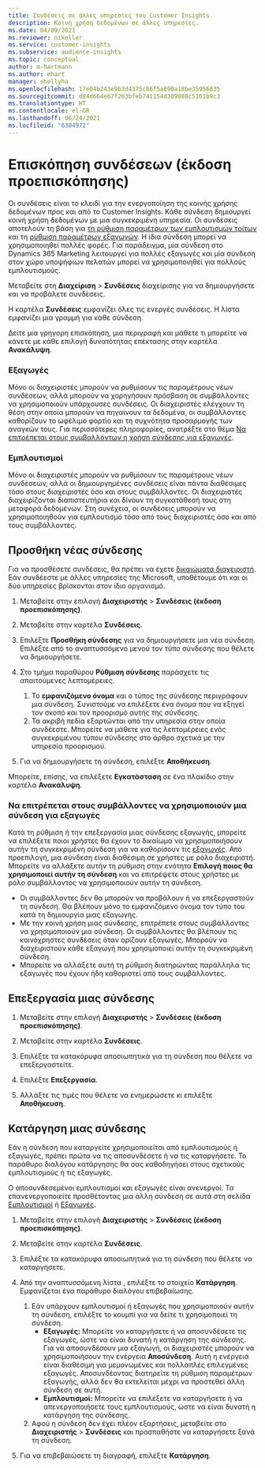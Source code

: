```yaml
---
title: Συνδέσεις σε άλλες υπηρεσίες του Customer Insights.
description: Κοινή χρήση δεδομένων σε άλλες υπηρεσίες.
ms.date: 04/09/2021
ms.reviewer: nikeller
ms.service: customer-insights
ms.subservice: audience-insights
ms.topic: conceptual
author: m-hartmann
ms.author: mhart
manager: shellyha
ms.openlocfilehash: 17e04b243e9b3d4375c86f5a890a18be35956835
ms.sourcegitcommit: d84d664e67f263bfeb741154d309088c5101b9c3
ms.translationtype: HT
ms.contentlocale: el-GR
ms.lasthandoff: 06/24/2021
ms.locfileid: "6304972"
---
```

# <a name="connections-preview-overview"></a>Επισκόπηση συνδέσεων (έκδοση προεπισκόπησης)

Οι συνδέσεις είναι το κλειδί για την ενεργοποίηση της κοινής χρήσης δεδομένων προς και από το Customer Insights. Κάθε σύνδεση δημιουργεί κοινή χρήση δεδομένων με μια συγκεκριμένη υπηρεσία. Οι συνδέσεις αποτελούν τη βάση για [τη ρύθμιση παραμέτρων των εμπλουτισμών τρίτων](enrichment-hub.md) και τη [ρύθμιση παραμέτρων εξαγωγών](export-destinations.md). Η ίδια σύνδεση μπορεί να χρησιμοποιηθεί πολλές φορές. Για παράδειγμα, μία σύνδεση στο Dynamics 365 Marketing λειτουργεί για πολλές εξαγωγές και μία σύνδεση στον χώρο υποψήφιων πελατών μπορεί να χρησιμοποιηθεί για πολλούς εμπλουτισμούς.

Μεταβείτε στη **Διαχείριση** > **Συνδέσεις** διαχείρισης για να δημιουργήσετε και να προβάλετε συνδέσεις.

Η καρτέλα **Συνδέσεις** εμφανίζει όλες τις ενεργές συνδέσεις. Η λίστα εμφανίζει μια γραμμή για κάθε σύνδεση. 

Δείτε μια γρήγορη επισκόπηση, μια περιγραφή και μάθετε τι μπορείτε να κάνετε με κάθε επιλογή δυνατότητας επέκτασης στην καρτέλα **Ανακάλυψη**.

### <a name="exports"></a>Εξαγωγές

Μόνο οι διαχειριστές μπορούν να ρυθμίσουν τις παραμέτρους νέων συνδέσεων, αλλά μπορούν να χορηγήσουν πρόσβαση σε συμβάλλοντες να χρησιμοποιούν υπάρχουσες συνδέσεις. Οι διαχειριστές ελέγχουν τη θέση στην οποία μπορούν να πηγαίνουν τα δεδομένα, οι συμβάλλοντες καθορίζουν το ωφέλιμο φορτίο και τη συχνότητα προσαρμογής των αναγκών τους. Για περισσότερες πληροφορίες, ανατρέξτε στο θέμα [Να επιτρέπεται στους συμβαλλόντων η χρήση σύνδεσης για εξαγωγές](#allow-contributors-to-use-a-connection-for-exports).

### <a name="enrichments"></a>Εμπλουτισμοί

Μόνο οι διαχειριστές μπορούν να ρυθμίσουν τις παραμέτρους νέων συνδέσεων, αλλά οι δημιουργημένες συνδέσεις είναι πάντα διαθέσιμες τόσο στους διαχειριστές όσο και στους συμβάλλοντες. Οι διαχειριστές διαχειρίζονται διαπιστευτήρια και δίνουν τη συγκατάθεσή τους στη μεταφορά δεδομένων. Στη συνέχεια, οι συνδέσεις μπορούν να χρησιμοποιηθούν για εμπλουτισμό τόσο από τους διαχειριστές όσο και από τους συμβάλλοντες.

## <a name="add-a-new-connection"></a>Προσθήκη νέας σύνδεσης

Για να προσθέσετε συνδέσεις, θα πρέπει να έχετε [δικαιώματα διαχειριστή](permissions.md). Εάν συνδέεστε με άλλες υπηρεσίες της Microsoft, υποθέτουμε ότι και οι δύο υπηρεσίες βρίσκονται στον ίδιο οργανισμό.

1. Μεταβείτε στην επιλογή **Διαχειριστής** > **Συνδέσεις (έκδοση προεπισκόπησης)**.

1. Μεταβείτε στην καρτέλα **Συνδέσεις**.

1. Επιλέξτε **Προσθήκη σύνδεσης** για να δημιουργήσετε μια νέα σύνδεση. Επιλέξτε από το αναπτυσσόμενο μενού τον τύπο σύνδεσης που θέλετε να δημιουργήσετε.

1. Στο τμήμα παραθύρου **Ρύθμιση σύνδεσης** παράσχετε τις απαιτούμενες λεπτομέρειες. 
   1. Το **εμφανιζόμενο όνομα** και ο τύπος της σύνδεσης περιγράφουν μια σύνδεση. Συνιστούμε να επιλέξετε ένα όνομα που να εξηγεί τον σκοπό και τον προορισμό αυτής της σύνδεσης.
   1. Τα ακριβή πεδία εξαρτώνται από την υπηρεσία στην οποία συνδέεστε. Μπορείτε να μάθετε για τις λεπτομέρειες ενός συγκεκριμένου τύπου σύνδεσης στο άρθρο σχετικά με την υπηρεσία προορισμού.

1. Για να δημιουργήσετε τη σύνδεση, επιλέξτε **Αποθήκευση**.

Μπορείτε, επίσης, να επιλέξετε **Εγκατάσταση** σε ένα πλακίδιο στην καρτέλα **Ανακάλυψη**.

### <a name="allow-contributors-to-use-a-connection-for-exports"></a>Να επιτρέπεται στους συμβάλλοντες να χρησιμοποιούν μια σύνδεση για εξαγωγές

Κατά τη ρύθμιση ή την επεξεργασία μιας σύνδεσης εξαγωγής, μπορείτε να επιλέξετε ποιοι χρήστες θα έχουν το δικαίωμα να χρησιμοποιήσουν αυτήν τη συγκεκριμένη σύνδεση για να καθορίσουν τις [εξαγωγές](export-destinations.md). Από προεπιλογή, μια σύνδεση είναι διαθέσιμη σε χρήστες με ρόλο διαχειριστή. Μπορείτε να αλλάξετε αυτήν τη ρύθμιση στην ενότητα **Επιλογή ποιος θα χρησιμοποιεί αυτήν τη σύνδεση** και να επιτρέψετε στους χρήστες με ρόλο συμβάλλοντος να χρησιμοποιούν αυτήν τη σύνδεση.

- Οι συμβάλλοντες δεν θα μπορούν να προβάλουν ή να επεξεργαστούν τη σύνδεση. Θα βλέπουν μόνο το εμφανιζόμενο όνομα τον τύπο του κατά τη δημιουργία μιας εξαγωγής.
- Με την κοινή χρήση μιας σύνδεσης, επιτρέπετε στους συμβάλλοντες να χρησιμοποιούν μια σύνδεση. Οι συμβάλλοντες θα βλέπουν τις κοινόχρηστες συνδέσεις όταν ορίζουν εξαγωγές. Μπορούν να διαχειριστούν κάθε εξαγωγή που χρησιμοποιεί αυτήν τη συγκεκριμένη σύνδεση.
- Μπορείτε να αλλάξετε αυτή τη ρύθμιση διατηρώντας παράλληλα τις εξαγωγές που έχουν ήδη καθοριστεί από τους συμβάλλοντες.

## <a name="edit-a-connection"></a>Επεξεργασία μιας σύνδεσης

1. Μεταβείτε στην επιλογή **Διαχειριστής** > **Συνδέσεις (έκδοση προεπισκόπησης)**.

1. Μεταβείτε στην καρτέλα **Συνδέσεις**.

1. Επιλέξτε τα κατακόρυφα αποσιωπητικά για τη σύνδεση που θέλετε να επεξεργαστείτε.

1. Επιλέξτε **Επεξεργασία**.

1. Αλλάξτε τις τιμές που θέλετε να ενημερώσετε κι επιλέξτε **Αποθήκευση**.

## <a name="remove-a-connection"></a>Κατάργηση μιας σύνδεσης

Εάν η σύνδεση που καταργείτε χρησιμοποιείται από εμπλουτισμούς ή εξαγωγές, πρέπει πρώτα να τις αποσυνδέσετε ή να τις καταργήσετε. Το παράθυρο διαλόγου κατάργησης θα σας καθοδηγήσει στους σχετικούς εμπλουτισμούς ή τις εξαγωγές. 

Ο αποσυνδεσεμένοι εμπλουτισμοί και εξαγωγές είναι ανενεργοί. Τα επανενεργοποιείτε προσθέτοντας μια άλλη σύνδεση σε αυτά στη σελίδα [Εμπλουτισμοί](enrichment-hub.md) ή [Εξαγωγές](export-destinations.md).

1. Μεταβείτε στην επιλογή **Διαχειριστής** > **Συνδέσεις (έκδοση προεπισκόπησης)**.

1. Μεταβείτε στην καρτέλα **Συνδέσεις**.

1. Επιλέξτε τα κατακόρυφα αποσιωπητικά για τη σύνδεση που θέλετε να καταργήσετε.

1. Από την αναπτυσσόμενη λίστα , επιλέξτε το στοιχείο **Κατάργηση**. Εμφανίζεται ένα παράθυρο διαλόγου επιβεβαίωσης.

   1. Εάν υπάρχουν εμπλουτισμοί ή εξαγωγές που χρησιμοποιούν αυτήν τη σύνδεση, επιλέξτε το κουμπί για να δείτε τι χρησιμοποιεί τη σύνδεση.
      - **Εξαγωγές:** Μπορείτε να καταργήσετε ή να αποσυνδέσετε τις εξαγωγές, ώστε να είναι δυνατή η κατάργηση της σύνδεσης. Για να αποσυνδέσουν μια εξαγωγή, οι διαχειριστές μπορούν να χρησιμοποιήσουν την ενέργεια **Αποσύνδεση**. Αυτή η ενέργεια είναι διαθέσιμη για μεμονωμένες και πολλαπλές επιλεγμένες εξαγωγές. Αποσυνδέοντας διατηρείτε τη ρύθμιση παραμέτρων εξαγωγής, αλλά δεν θα εκτελείται μέχρι να προστεθεί άλλη σύνδεση σε αυτή.
      - **Εμπλουτισμοί:** Μπορείτε να επιλέξετε να καταργήσετε ή να απενεργοποιήσετε τους εμπλουτισμούς, ώστε να είναι δυνατή η κατάργηση της σύνδεσης. 
   1. Αφού η σύνδεση δεν έχει πλέον εξαρτήσεις, μεταβείτε στο **Διαχειριστής** > **Συνδέσεις** και προσπαθήστε να καταργήσετε ξανά τη σύνδεση.

1. Για να επιβεβαιώσετε τη διαγραφή, επιλέξτε **Κατάργηση**.

